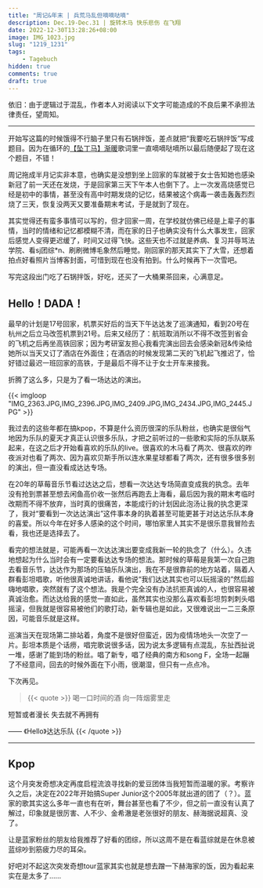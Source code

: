 ```yaml
---
title: "周记&年末 | 兵荒马乱但嘀嘀哒嘀"
description: Dec.19-Dec.31 | 旋转木马 快乐悲伤 在飞翔
date: 2022-12-30T13:28:26+08:00
image: IMG_1023.jpg
slug: "1219_1231" 
tags: 
    - Tagebuch
hidden: true
comments: true
draft: true
---
```

依旧：由于逻辑过于混乱，作者本人对阅读以下文字可能造成的不良后果不承担法律责任，望周知。

---
开始写这篇的时候饿得不行脑子里只有石锅拌饭，差点就把“我要吃石锅拌饭”写成题目。因为在循环的[【坠丁马】渐暖](https://www.bilibili.com/video/BV1Dd4y197rm)歌词里一直嘀嘀哒嘀所以最后随便起了现在这个题目，不错！

周记拖成半月记实非本意，也确实是没想到坐上回家的车就被于女士告知她也感染新冠了前一天还在发烧，于是回家第三天下午本人也倒下了。上一次发高烧感觉已经是初中的事情，甚至没有高中时期发烧的记忆，结果被这个病毒一袭击轰轰烈烈烧了三天，恢复没两天又要准备期末考试，于是就到了现在。

其实觉得还有蛮多事情可以写的，但才回家一周，在学校就仿佛已经是上辈子的事情，当时的情绪和记忆都模糊不清，而在家的日子也确实没有什么大事发生，回家后感觉人变得更迟缓了，时间又过得飞快。这些天也不过就是养病、复习并辱骂法学院、看sj团综*n、刷刷微博毛象然后睡觉。刚回家的那天其实下了大雪，还想着拍点好看照片当博客封面，可惜到现在也没有拍到。什么时候再下一次雪吧。



写完这段出门吃了石锅拌饭，好吃，还买了一大桶果茶回来，心满意足。

## Hello！DADA！

最早的计划是17号回家，机票买好后的当天下午达达发了巡演通知，看到20号在杭州之后立马改签机票到21号。后来又经历了：航班取消所以不得不改签到省会的飞机之后再坐高铁回家；因为考研室友担心我看完演出回去会感染新冠&传染给她所以当天又订了酒店在外面住；在酒店的时候发现第二天的飞机起飞推迟了，恰好错过最迟一班回家的高铁，于是最后不得不让于女士开车来接我。

折腾了这么多，只是为了看一场达达的演出。

{{< imgloop "IMG_2363.JPG,IMG_2396.JPG,IMG_2409.JPG,IMG_2434.JPG,IMG_2445.JPG" >}}

我过去的这些年都在搞kpop，不算是什么资历很深的乐队粉丝，也确实是很俗气地因为乐队的夏天才真正认识很多乐队，才把之前听过的一些歌和实际的乐队联系起来，在这之后才开始看喜欢的乐队的live。很喜欢的木马看了两次、很喜欢的昨夜派对也看了两次、因为喜欢贝斯手所以连水果星球都看了两次，还有很多很多别的演出，但一直没看成达达专场。

在20年的草莓音乐节看过达达之后，想看一次达达专场简直变成我的执念。去年没有抢到票甚至想去闲鱼高价收一张然后再跑去上海看，最后因为我的期末考临时改期而不得不放弃，当时真的很痛苦，本能成行的计划因此泡汤让我的执念更深了，我对“要看到一次达达演出”这件事本身的执着甚至可能更甚于对达达乐队本身的喜爱。所以今年在好多人感染的这个时间，哪怕家里人其实不是很乐意我冒险去看，我也还是选择去了。

看完的想法就是，可能再看一次达达演出要变成我新一轮的执念了（什么）。久违地想起为什么当时会有一定要看达达专场的想法。那时候的草莓是我第一次自己跑去看音乐节，达达作为那场的压轴乐队演出，我在不是很靠前的地方站着，隔着人群看彭坦唱歌，听他很真诚地讲话，看他说“我们达达其实也可以玩摇滚的”然后超嗨地唱歌，突然就有了这个想法。我是个完全没有办法抗拒真诚的人，也很容易被真诚治愈。而达达给我的感觉一直如此，虽然其实也没那么喜欢看彭坦剪刺刺头唱摇滚，但我就是很容易被他们的歌打动，新专辑也是如此，又很难说出一二三条原因，可能音乐就是这样。

巡演当天在现场第二排站着，角度不是很好但蛮近，因为疫情场地头一次空了一片。彭坦本质是个话痨，唱完歌说很多话，因为说太多逻辑有点混乱，东扯西扯说一堆，感谢了能到场的粉丝。唱了新专，唱了经典的南方和song F，全场一起蹦了不经意间，回去的时候外面在下小雨，很潮湿，但只有一点点冷。

下次再见。

> {{< quote >}} 喝一口时间的酒  向一阵烟雾里走

短暂或者漫长  失去就不再拥有

—— 《Hello》达达乐队 {{< /quote >}} 

---

## Kpop
这个月突发奇想决定再度启程流浪寻找新的爱豆团体当我短暂而温暖的家。考察许久之后，决定在2022年开始搞Super Junior这个2005年就出道的团了（？）。蓝家的歌其实这么多年一直也有在听，舞台甚至也看了不少，但之前一直没有认真了解过，印象就是很厉害、人不少、金希澈是老张很好的朋友、赫海据说超真、没了。

让是蓝家粉丝的朋友给我推荐了好看的团综，所以这周不是在看蓝综就是在休息被蓝综吵到筋疲力尽的耳朵。

好吧对不起这次突发奇想tour蓝家其实也就是想去蹭一下赫海家的饭，因为看起来实在是太多了……